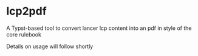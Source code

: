 # lcp2pdf
A Typst-based tool to convert lancer lcp content into an pdf in style of the core rulebook

Details on usage will follow shortly